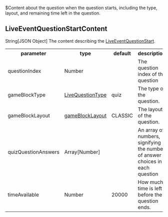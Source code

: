 $Content about the question when the question starts, including the type, layout, and remaining time left in the question.
## LiveEventQuestionStartContent
<span class="type">String[JSON Object]</span>
The content describing the [LiveEventQuestionStart](#/enum/LiveEventQuestionStart).

<table>
  <tr>
    <th>parameter</th>
    <th>type</th>
    <th>default</th>
    <th>description</th>
  </tr>
  <tr>
    <td>questionIndex</td>
    <td>Number</td>
    <td></td>
    <td>The question index of the question</td>
  </tr>
  <tr>
    <td>gameBlockType</td>
    <td><a href="#/enum/LiveQuestionType">LiveQuestionType</a></td>
    <td>quiz</td>
    <td>The type of the question.</td>
  </tr>
  <tr>
    <td>gameBlockLayout</td>
    <td><a href="#/enum/GameBlockLayout">gameBlockLayout</a></td>
    <td>CLASSIC</td>
    <td>The layout of the question.</td>
  </tr>
  <tr>
    <td>quizQuestionAnswers</td>
    <td>Array[Number]</td>
    <td></td>
    <td>An array of numbers, signifying the number of answer choices in each question</td>
  </tr>
  <tr>
    <td>timeAvailable</td>
    <td>Number</td>
    <td>20000</td>
    <td>How much time is left before the question ends.</td>
  </tr>
</table>
